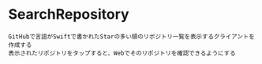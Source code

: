 # SearchRepository

```
GitHubで言語がSwiftで書かれたStarの多い順のリポジトリ一覧を表示するクライアントを作成する
表示されたリポジトリをタップすると、Webでそのリポジトリを確認できるようにする
```
